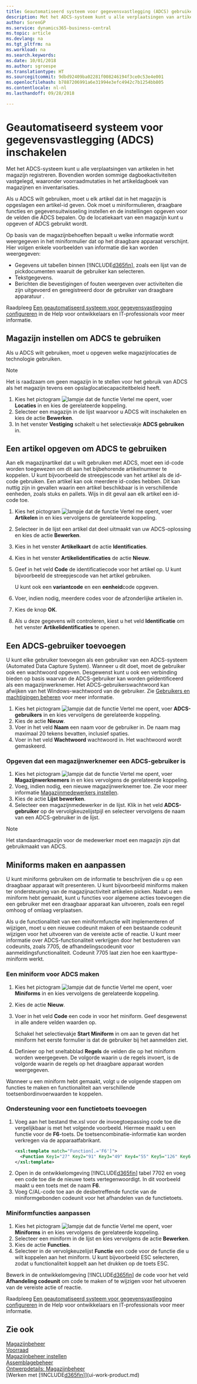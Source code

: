 ```yaml
---
title: Geautomatiseerd systeem voor gegevensvastlegging (ADCS) gebruiken | Microsoft Docs
description: Met het ADCS-systeem kunt u alle verplaatsingen van artikelen in het magazijn registreren. Bovendien worden sommige dagboekactiviteiten vastgelegd, waaronder voorraadmutaties in het artikeldagboek van magazijnen en inventarisaties.
author: SorenGP
ms.service: dynamics365-business-central
ms.topic: article
ms.devlang: na
ms.tgt_pltfrm: na
ms.workload: na
ms.search.keywords: 
ms.date: 10/01/2018
ms.author: sgroespe
ms.translationtype: HT
ms.sourcegitcommit: 9dbd92409ba02281f008246194f3ce0c53e4e001
ms.openlocfilehash: b7887206991a6e31994e3efc4942c7b1254bb805
ms.contentlocale: nl-nl
ms.lasthandoff: 09/28/2018

---
```

# <a name="enable-automated-data-capture-systems-adcs"></a>Geautomatiseerd systeem voor gegevensvastlegging (ADCS) inschakelen
Met het ADCS-systeem kunt u alle verplaatsingen van artikelen in het magazijn registreren. Bovendien worden sommige dagboekactiviteiten vastgelegd, waaronder voorraadmutaties in het artikeldagboek van magazijnen en inventarisaties.  

Als u ADCS wilt gebruiken, moet u elk artikel dat in het magazijn is opgeslagen een artikel-id geven. Ook moet u miniformulieren, draagbare functies en gegevensuitwisseling instellen en de instellingen opgeven voor de velden die ADCS bepalen. Op de locatiekaart van een magazijn kunt u opgeven of ADCS gebruikt wordt.

Op basis van de magazijnbehoeften bepaalt u welke informatie wordt weergegeven in het miniformulier dat op het draagbare apparaat verschijnt. Hier volgen enkele voorbeelden van informatie die kan worden weergegeven:  

- Gegevens uit tabellen binnen [!INCLUDE[d365fin](includes/d365fin_md.md)], zoals een lijst van de pickdocumenten waaruit de gebruiker kan selecteren.  
- Tekstgegevens.  
- Berichten die bevestigingen of fouten weergeven over activiteiten die zijn uitgevoerd en geregistreerd door de gebruiker van draagbare apparatuur .

Raadpleeg [Een geautomatiseerd systeem voor gegevensvastlegging configureren](/dynamics-nav/Configuring-Automated-Data-Capture-System) in de Help voor ontwikkelaars en IT-professionals voor meer informatie.

## <a name="to-set-up-a-warehouse-to-use-adcs"></a>Magazijn instellen om ADCS te gebruiken  
Als u ADCS wilt gebruiken, moet u opgeven welke magazijnlocaties de technologie gebruiken.  

> [!NOTE]  
>  Het is raadzaam om geen magazijn in te stellen voor het gebruik van ADCS als het magazijn tevens een opslaglocatiecapaciteitbeleid heeft.

1.  Kies het pictogram ![lampje dat de functie Vertel me opent](media/ui-search/search_small.png "Vertel me wat u wilt doen"), voer **Locaties** in en kies de gerelateerde koppeling.
2.  Selecteer een magazijn in de lijst waarvoor u ADCS wilt inschakelen en kies de actie **Bewerken**.
3. In het venster **Vestiging** schakelt u het selectievakje **ADCS gebruiken** in.  

## <a name="to-specify-an-item-to-use-adcs"></a>Een artikel opgeven om ADCS te gebruiken  
Aan elk magazijnartikel dat u wilt gebruiken met ADCS, moet een id-code worden toegewezen om dit aan het bijbehorende artikelnummer te koppelen. U kunt bijvoorbeeld de streepjescode van het artikel als de id-code gebruiken. Een artikel kan ook meerdere id-codes hebben. Dit kan nuttig zijn in gevallen waarin een artikel beschikbaar is in verschillende eenheden, zoals stuks en pallets. Wijs in dit geval aan elk artikel een id-code toe.    

1.  Kies het pictogram ![lampje dat de functie Vertel me opent](media/ui-search/search_small.png "Vertel me wat u wilt doen"), voer **Artikelen** in en kies vervolgens de gerelateerde koppeling.  
2.  Selecteer in de lijst een artikel dat deel uitmaakt van uw ADCS-oplossing en kies de actie **Bewerken**.
3. Kies in het venster **Artikelkaart** de actie **Identificaties**.
4. Kies in het venster **Artikelidentificaties** de actie **Nieuw**.
5. Geef in het veld **Code** de identificatiecode voor het artikel op. U kunt bijvoorbeeld de streepjescode van het artikel gebruiken.  

    U kunt ook een **variantcode** en een **eenheid**code opgeven.  

6. Voer, indien nodig, meerdere codes voor de afzonderlijke artikelen in.
7. Kies de knop **OK**.  
8.  Als u deze gegevens wilt controleren, kiest u het veld **Identificatie** om het venster **Artikelidentificaties** te openen.

## <a name="to-add-an-adcs-user"></a>Een ADCS-gebruiker toevoegen  
U kunt elke gebruiker toevoegen als een gebruiker van een ADCS-systeem (Automated Data Capture System). Wanneer u dit doet, moet de gebruiker ook een wachtwoord opgeven. Desgewenst kunt u ook een verbinding bieden op basis waarvan de ADCS-gebruiker kan worden geïdentificeerd als een magazijnwerknemer. Het ADCS-gebruikerswachtwoord kan afwijken van het Windows-wachtwoord van de gebruiker. Zie [Gebruikers en machtigingen beheren](ui-how-users-permissions.md) voor meer informatie.

1.  Kies het pictogram ![lampje dat de functie Vertel me opent](media/ui-search/search_small.png "Vertel me wat u wilt doen"), voer **ADCS-gebruikers** in en kies vervolgens de gerelateerde koppeling.  
2. Kies de actie **Nieuw**.  
3.  Voer in het veld **Naam** een naam voor de gebruiker in. De naam mag maximaal 20 tekens bevatten, inclusief spaties.  
4.  Voer in het veld **Wachtwoord** wachtwoord in. Het wachtwoord wordt gemaskeerd.  

### <a name="to-specify-that-a-warehouse-employee-is-an-adcs-user"></a>Opgeven dat een magazijnwerknemer een ADCS-gebruiker is  
1.  Kies het pictogram ![lampje dat de functie Vertel me opent](media/ui-search/search_small.png "Vertel me wat u wilt doen"), voer **Magazijnwerknemers** in en kies vervolgens de gerelateerde koppeling.  
2.  Voeg, indien nodig, een nieuwe magazijnwerknemer toe. Zie voor meer informatie [Magazijnmedewerkers instellen](warehouse-how-to-set-up-warehouse-employees.md).  
3.  Kies de actie **Lijst bewerken**.  
4.  Selecteer een magazijnmedewerker in de lijst. Klik in het veld **ADCS-gebruiker** op de vervolgkeuzelijstpijl en selecteer vervolgens de naam van een ADCS-gebruiker in de lijst.  

> [!NOTE]  
>  Het standaardmagazijn voor de medewerker moet een magazijn zijn dat gebruikmaakt van ADCS.

## <a name="to-create-and-customize-miniforms"></a>Miniforms maken en aanpassen
U kunt miniforms gebruiken om de informatie te beschrijven die u op een draagbaar apparaat wilt presenteren. U kunt bijvoorbeeld miniforms maken ter ondersteuning van de magazijnactiviteit artikelen picken. Nadat u een miniform hebt gemaakt, kunt u functies voor algemene acties toevoegen die een gebruiker met een draagbaar apparaat kan uitvoeren, zoals een regel omhoog of omlaag verplaatsen.  

Als u de functionaliteit van een miniformfunctie wilt implementeren of wijzigen, moet u een nieuwe codeunit maken of een bestaande codeunit wijzigen voor het uitvoeren van de vereiste actie of reactie. U kunt meer informatie over ADCS-functionaliteit verkrijgen door het bestuderen van codeunits, zoals 7705, de afhandelingscodeunit voor aanmeldingsfunctionaliteit. Codeunit 7705 laat zien hoe een kaarttype-miniform werkt.  

### <a name="to-create-a-miniform-for-adcs"></a>Een miniform voor ADCS maken  
1.  Kies het pictogram ![lampje dat de functie Vertel me opent](media/ui-search/search_small.png "Vertel me wat u wilt doen"), voer **Miniforms** in en kies vervolgens de gerelateerde koppeling.  
2. Kies de actie **Nieuw**.  
3.  Voer in het veld **Code** een code in voor het miniform. Geef desgewenst in alle andere velden waarden op.  

    Schakel het selectievakje **Start Miniform** in om aan te geven dat het miniform het eerste formulier is dat de gebruiker bij het aanmelden ziet.  

4.  Definieer op het sneltabblad **Regels** de velden die op het miniform worden weergegeven. De volgorde waarin u de regels invoert, is de volgorde waarin de regels op het draagbare apparaat worden weergegeven.  

Wanneer u een miniform hebt gemaakt, volgt u de volgende stappen om functies te maken en functionaliteit aan verschillende toetsenbordinvoerwaarden te koppelen.  

### <a name="to-add-support-for-a-function-key"></a>Ondersteuning voor een functietoets toevoegen  
1.  Voeg aan het bestand the.xsl voor de invoegtoepassing code toe die vergelijkbaar is met het volgende voorbeeld. Hiermee maakt u een functie voor de **F6**-toets. De toetsencombinatie-informatie kan worden verkregen via de apparaatfabrikant.  
    ```xml  
    <xsl:template match="Function[.='F6']">  
      <Function Key1="27" Key2="91" Key3="49" Key4="55" Key5="126" Key6="0"><xsl:value-of select="."/></Function>  
    </xsl:template>  
    ```  
2.  Open in de ontwikkelomgeving [!INCLUDE[d365fin](includes/d365fin_md.md)] tabel 7702 en voeg een code toe die de nieuwe toets vertegenwoordigt. In dit voorbeeld maakt u een toets met de naam **F6**.  
3.  Voeg C/AL-code toe aan de desbetreffende functie van de miniformgebonden codeunit voor het afhandelen van de functietoets.  

### <a name="to-customize-miniform-functions"></a>Miniformfuncties aanpassen  
1.  Kies het pictogram ![lampje dat de functie Vertel me opent](media/ui-search/search_small.png "Vertel me wat u wilt doen"), voer **Miniforms** in en kies vervolgens de gerelateerde koppeling.  
2.  Selecteer een miniform in de lijst en kies vervolgens de actie **Bewerken**.  
3.  Kies de actie **Functies**.  
4.  Selecteer in de vervolgkeuzelijst **Functie** een code voor de functie die u wilt koppelen aan het miniform. U kunt bijvoorbeeld ESC selecteren, zodat u functionaliteit koppelt aan het drukken op de toets ESC.  

Bewerk in de ontwikkelomgeving [!INCLUDE[d365fin](includes/d365fin_md.md)] de code voor het veld **Afhandeling codeunit** om code te maken of te wijzigen voor het uitvoeren van de vereiste actie of reactie.

Raadpleeg [Een geautomatiseerd systeem voor gegevensvastlegging configureren](/dynamics-nav/Configuring-Automated-Data-Capture-System) in de Help voor ontwikkelaars en IT-professionals voor meer informatie.

## <a name="see-also"></a>Zie ook  
[Magazijnbeheer](warehouse-manage-warehouse.md)  
[Voorraad](inventory-manage-inventory.md)  
[Magazijnbeheer instellen](warehouse-setup-warehouse.md)     
[Assemblagebeheer](assembly-assemble-items.md)    
[Ontwerpdetails: Magazijnbeheer](design-details-warehouse-management.md)  
[Werken met [!INCLUDE[d365fin](includes/d365fin_md.md)]](ui-work-product.md)

